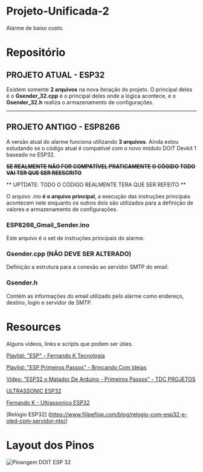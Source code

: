 # Projeto-Unificada-2
Alarme de baixo custo.

# Repositório

## PROJETO ATUAL - ESP32
Existem somente **2 arquivos** na nova iteração do projeto. O principal deles é o **Gsender_32.cpp** é o principal deles onde a lógica acontece, e o **Gsender_32.h** realiza o armazenamento de configurações.

---

## PROJETO ANTIGO - ESP8266
A versão atual do alarme funciona utilizando **3 arquivos**. Ainda estou estudando se o código atual é compatível com o novo módulo DOIT Devkit 1 baseado no ESP32. 

**~~SE REALMENTE NÃO FOR COMPATÍVEL PRATICAMENTE O CÓGIDO TODO VAI TER QUE SER REESCRITO~~**

** UPTDATE: TODO O CÓDIGO REALMENTE TERA QUE SER REFEITO **

O arquivo .ino **é o arquivo principal**, a execução das instruções principais acontecem nele enquanto os outros dois são utilizados para a definição de valores e armazenamento de configurações.

### ESP8266_Gmail_Sender.ino

Este arquivo é o set de instruções principais do alarme. 

### Gsender.cpp **(NÃO DEVE SER ALTERADO)**

Definição a estrutura para a conexão ao servidor SMTP do email.

### Gsender.h

Contém as informações do email utilizado pelo alarme como endereço, destino, login e servidor de SMTP.

# Resources

Alguns videos, links e scripts que podem ser úties.

[Playlist: "ESP" - Fernando K Tecnologia](https://www.youtube.com/playlist?list=PL_xGnxKCyJXo65eEk9hVlwtLznNnMjB8j)

[Playlist: "ESP Primeiros Passos" - Brincando Com Ideias ](https://www.youtube.com/playlist?list=PL7CjOZ3q8fMe6DxojEFuDx4BP0qbbpKtP)

[Vídeo: "ESP32 o Matador De Arduino - Primeiros Passos" - TDC PROJETOS](https://www.youtube.com/watch?v=i6Z1Ry5moCw)

[ULTRASSONIC ESP32](https://www.instructables.com/id/Pocket-Size-Ultrasonic-Measuring-Tool-With-ESP32/)

[Fernando K - Ultrassonico ESP32](https://www.instructables.com/id/ESP32-With-Ultrasonic-Sensor/)

[Relógio ESP32] (https://www.filipeflop.com/blog/relogio-com-esp32-e-oled-com-servidor-ntp/)


# Layout dos Pinos

![Pinangem DOIT ESP 32](https://docs.zerynth.com/latest/_images/doitesp32pin.jpg)


